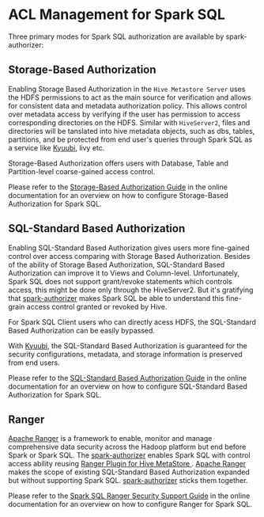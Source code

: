 # ACL Management for Spark SQL

Three primary modes for Spark SQL authorization are available by spark-authorizer:

## Storage-Based Authorization
    
Enabling Storage Based Authorization in the `Hive Metastore Server` uses the HDFS permissions to act as the main source for verification and allows for consistent data and metadata authorization policy. This allows control over metadata access by verifying if the user has permission to access corresponding directories on the HDFS. Similar with `HiveServer2`, files and directories will be tanslated into hive metadata objects, such as dbs, tables, partitions, and be protected from end user's queries through Spark SQL as a service like [Kyuubi](https://github.com/yaooqinn/kyuubi), livy etc.

Storage-Based Authorization offers users with Database, Table and Partition-level coarse-gained access control.

Please refer to the [Storage-Based Authorization Guide](https://yaooqinn.github.io/spark-authorizer/docs/storage_based_authorization.html) in the online documentation for an overview on how to configure Storage-Based Authorization for Spark SQL.

## SQL-Standard Based Authorization

Enabling SQL-Standard Based Authorization gives users more fine-gained control over access comparing with Storage Based Authorization. Besides of the ability of Storage Based Authorization,  SQL-Standard Based Authorization can improve it to Views and Column-level. Unfortunately, Spark SQL does not support grant/revoke statements which controls access, this might be done only through the  HiveServer2. But it's gratifying that [spark-authorizer](https://github.com/yaooqinn/spark-authorizer) makes Spark SQL be able to understand this fine-grain access control granted or revoked by Hive.

For Spark SQL Client users who can directly acess HDFS, the SQL-Standard Based Authorization can be easily bypassed.

With [Kyuubi](https://github.com/yaooqinn/kyuubi), the SQL-Standard Based Authorization is guaranteed for the security configurations, metadata, and storage information is preserved from end users.

Please refer to the [SQL-Standard Based Authorization Guide](https://yaooqinn.github.io/spark-authorizer/docs/sql_std_based_authorization.html) in the online documentation for an overview on how to configure SQL-Standard Based Authorization for Spark SQL.

## Ranger

[Apache Ranger](https://ranger.apache.org/)  is a framework to enable, monitor and manage comprehensive data security across the Hadoop platform but end before Spark or Spark SQL. The [spark-authorizer](https://github.com/yaooqinn/spark-authorizer) enables Spark SQL with control access ability reusing [Ranger Plugin for Hive MetaStore
](https://cwiki.apache.org/confluence/display/RANGER/Ranger+Plugin+for+Hive+MetaStore). [Apache Ranger](https://ranger.apache.org/) makes the scope of existing SQL-Standard Based Authorization expanded but without supporting Spark SQL. [spark-authorizer](https://github.com/yaooqinn/spark-authorizer) sticks them together.

Please refer to the [Spark SQL Ranger Security Support Guide](https://yaooqinn.github.io/spark-authorizer/docs/ranger_authorization.html) in the online documentation for an overview on how to configure Ranger for Spark SQL.
